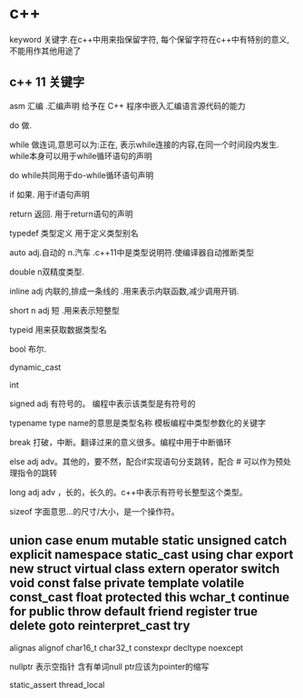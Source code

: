 # c++
keyword 关键字.在c++中用来指保留字符, 每个保留字符在c++中有特别的意义,不能用作其他用途了
## c++ 11 关键字

asm 汇编 .汇编声明 给予在 C++ 程序中嵌入汇编语言源代码的能力 

do 做.

while  做连词,意思可以为:正在, 表示while连接的内容,在同一个时间段内发生.  while本身可以用于while循环语句的声明

do while共同用于do-while循环语句声明

if 如果. 用于if语句声明

return 返回. 用于return语句的声明

typedef 类型定义 用于定义类型别名

auto adj.自动的 n.汽车 .c++11中是类型说明符.使编译器自动推断类型

double n双精度类型. 

inline adj 内联的,排成一条线的 .用来表示内联函数,减少调用开销.

short n adj 短 .用来表示短整型

typeid 用来获取数据类型名

bool 布尔. 

dynamic_cast

int

signed  adj 有符号的。 编程中表示该类型是有符号的

typename  type name的意思是类型名称  模板编程中类型参数化的关键字

break 打破，中断。翻译过来的意义很多。编程中用于中断循环

else adj adv。其他的，要不然，配合if实现语句分支跳转，配合 # 可以作为预处理指令的跳转

long adj adv ，长的，长久的。c++中表示有符号长整型这个类型。

sizeof 字面意思...的尺寸/大小，是一个操作符。

union 
case
enum
mutable
static
unsigned
catch
explicit
namespace
static_cast
using
char
export
new
struct
virtual
class
extern
operator
switch
void
const
false
private
template
volatile
const_cast
float
protected
this
wchar_t
continue
for
public
throw
default
friend
register
true
delete
goto
reinterpret_cast
try
----
alignas
alignof
char16_t
char32_t
constexpr
decltype
noexcept

nullptr 表示空指针 含有单词null ptr应该为pointer的缩写


static_assert
thread_local


